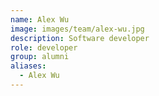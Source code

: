 ```yaml
---
name: Alex Wu
image: images/team/alex-wu.jpg
description: Software developer
role: developer
group: alumni
aliases:
  - Alex Wu
---
```



